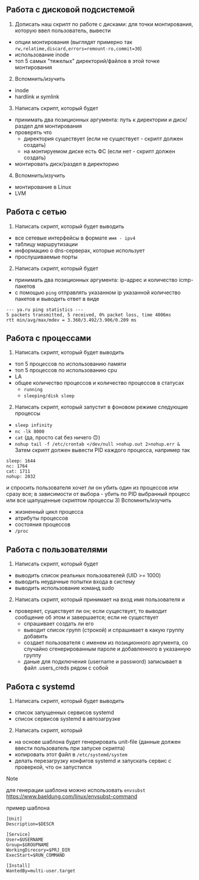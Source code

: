 ## Работа с дисковой подсистемой
1) Дописать наш скрипт по работе с дисками: для точки монтирования, которую ввел пользователь, вывести
- опции монтирования (выглядят примерно так `rw,relatime,discard,errors=remount-ro,commit=30`)
- использование inode
- топ 5 самых "тяжелых" директорий/файлов в этой точке монтирования
2) Вспомнить/изучить
- inode
- hardlink и symlink
3) Написать скрипт, который будет
- принимать два позиционных аргумента: путь к директории и диск/раздел для монтирования
- проверять что
    - директория существует (если не существует - скрипт должен создать)
    - на монтируемом диске есть ФС (если нет - скрипт должен создать)
- монтировать диск/раздел в директорию
4) Вспомнить/изучить
- монтирование в Linux
- LVM
## Работа с сетью
1) Написать скрипт, который будет выводить
- все сетевые интерфейсы в формате `имя - ipv4`
- таблицу маршрутизации
- информацию о dns-серверах, которые использует 
- прослушиваемые порты
2) Написать скрипт, который будет
- принимать два позиционных аргумента: ip-адрес и количество icmp-пакетов
- с помощью `ping` отправлять указанном ip указанной количество пакетов и выводить ответ в виде
```
--- ya.ru ping statistics ---
5 packets transmitted, 5 received, 0% packet loss, time 4006ms
rtt min/avg/max/mdev = 3.360/3.492/3.906/0.209 ms
```
## Работа с процессами
1) Написать скрипт, который будет выводить
- топ 5 процессов по использованию памяти
- топ 5 процессов по использованию cpu
- LA
- общее количество процессов и количество процессов в статусах
	- `running`
	- `sleeping/disk sleep`
2) Написать скрипт, который запустит в фоновом режиме следующие процессы
- `sleep infinity`
- `nc -lk 8000`
- `cat` (да, просто cat без ничего 🙃)
- `nohup tail -f /etc/crontab </dev/null >nohup.out 2>nohup.err &`\
Затем скрипт должен вывести PID каждого процесса, например так
```
sleep: 1644
nc: 1764
cat: 1711
nohup: 2032
```
и спросить пользователя хочет ли он убить один из процессов или сразу все; в зависимости от выбора - убить по PID выбранный процесс или все щапущенные скриптом процессы
3) Вспомнить/изучить
- жизненный цикл процесса
- атрибуты процессов
- состояния процессов
- `/proc`
## Работа с пользователями
1) Написать скрипт, который будет
- выводить список реальных пользователей (UID >= 1000)
- выводить неудачные попытки входа в систему
- выводить использование команд sudo
2) Написать скрипт, который принимает на вход имя пользователя и
- проверяет, существует ли он; если существует, то выводит сообщение об этом и завершается; если не существует
    - спрашивает создать ли его
    - выводит список групп (строкой) и спрашивает в какую группу добавить
    - создает пользователя с именем из позиционного аргумента, со случайно сгенерированным пароле и добавленного в указанную группу
    - даные для подключения (username и password) записывает в файл .users_creds рядом с собой
## Работа с systemd
1) Написать скрипт, который будет выводить
- список запущенных сервисов systemd
- список сервисов systemd в автозагрузке
2) Написать скрипт, который
- на основе шаблона будет генерировать unit-file (данные должен ввести пользователь при запуске скрипта)
- копировать этот файл в `/etc/systemd/system`
- делать перезагрузку конфигов systemd и запускать сервис с проверкой, что он запустился

> [!NOTE]  
> для генерации шаблона можно использовать `envsubst`\
> https://www.baeldung.com/linux/envsubst-command
> 
> пример шаблона
```tmpl
[Unit]
Description=$DESCR

[Service]
User=$USERNAME
Group=$GROUPNAME
WorkingDirecory=$PRJ_DIR
ExecStart=$RUN_COMMAND

[Install]
WantedBy=multi-user.target
```
